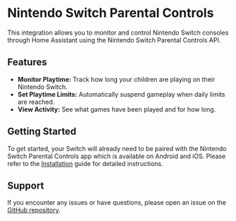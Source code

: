 # Nintendo Switch Parental Controls

This integration allows you to monitor and control Nintendo Switch consoles through Home Assistant using the Nintendo Switch Parental Controls API.

## Features

*   **Monitor Playtime:** Track how long your children are playing on their Nintendo Switch.
*   **Set Playtime Limits:** Automatically suspend gameplay when daily limits are reached.
*   **View Activity:** See what games have been played and for how long.

## Getting Started

To get started, your Switch will already need to be paired with the Nintendo Switch Parental Controls app which is available on Android and iOS. Please refer to the [Installation](installation.md) guide for detailed instructions.

## Support

If you encounter any issues or have questions, please open an issue on the [GitHub repository](https://github.com/pantheraleo/ha-nintendoparentalcontrols).